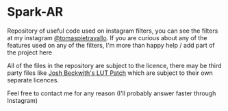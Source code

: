# Spark-AR
Repository of useful code used on instagram filters, you can see the filters at my instagram [@tomaspietravallo](www.instagram.com/tomaspietravallo). If you are curious about any of the features used on any of the filters, I'm more than happy help / add part of the project here

All of the files in the repository are subject to the licence, there may be third party files like [Josh Beckwith's LUT Patch](https://github.com/positlabs/spark-lut-patch) which are subject to their own separate licences. 

Feel free to contact me for any reason (I'll probably answer faster through Instagram)
